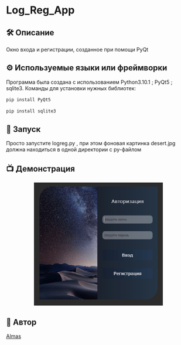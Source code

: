 

# Log_Reg_App

## 🛠️ Описание
Окно входа и регистрации, созданное при помощи PyQt

## ⚙️ Используемые языки или фреймворки
Программа была создана с использованием Python3.10.1 ; PyQt5 ; sqlite3.
Команды для установки нужных библиотек:
``` bash
pip install PyQt5
```
``` bash
pip install sqlite3
```
## 🌟 Запуск
Просто запустите logreg.py , при этом фоновая картинка desert.jpg должна находиться в одной директории с py-файлом

## 📺 Демонстрация
<p align="center">
<img src="https://github.com/Atom244/icons-for-projects/blob/main/logreg.png" width=70% height=70%>

## 🤖 Автор
[Almas](https://github.com/Atom244)
